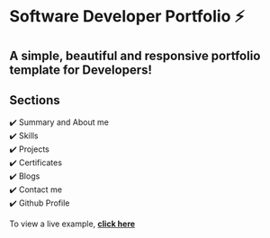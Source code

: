 # Software Developer Portfolio ⚡️ 

## A simple, beautiful and responsive portfolio template for Developers!



## Sections 
✔️ Summary and About me\
✔️ Skills\
✔️ Projects\
✔️ Certificates\
✔️ Blogs\
✔️ Contact me\
✔️ Github Profile

To view a live example, **[click here](https://advaita.works/)**

